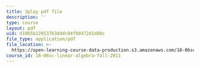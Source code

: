 ```yaml
---
title: 3play pdf file
description: ''
type: course
layout: pdf
uid: d10b5b22953763dddc04f0d472d1d80c
file_type: application/pdf
file_location: >-
  https://open-learning-course-data-production.s3.amazonaws.com/18-06sc-linear-algebra-fall-2011/d10b5b22953763dddc04f0d472d1d80c_VqP2tREMvt0.pdf
course_id: 18-06sc-linear-algebra-fall-2011
---
```

